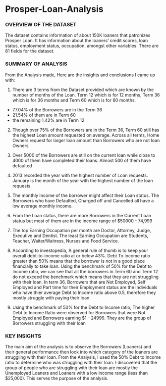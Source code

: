 # Prosper-Loan-Analysis

### OVERVIEW OF THE DATASET

The dataset contains information of about 150K loaners that patronizes Prosper Loan. It 
has information about the loaners’ credit scores, loan status, employment status, 
occupation, amongst other variables. There are 81 fields for the dataset.

### SUMMARY OF ANALYSIS

From the Analysis made, Here are the insights and conclusions I came up with:

1) There are 3 terms from the Dataset provided which are known by the number of 
months of the Loan. Term 12 which is for 12 months, Term 36 which is for 36 
months and Term 60 which is for 60 months.
- 77.04% of the Borrowers are in the Term 36
- 21.54% of them are in Term 60
- the remaining 1.42% are in Term 12

2) Though over 75% of the Borrowers are in the Term 36, Term 60 still has the highest 
Loan amount requested on average. Across all terms, Home Owners request for 
larger loan amount than Borrowers who are not loan Owners

3) Over 5000 of the Borrowers are still on the current loan while close to 4000 of them
have completed their loans. Almost 500 of them have defaulted

4) 2013 recorded the year with the highest number of Loan requests. January is the 
month of the year with the highest number of the loan requests.

5) The monthly Income of the borrower might affect their Loan status. The Borrowers 
who have Defaulted, Charged off and Cancelled all have a low average monthly 
income.

6) From the Loan status, there are more Borrowers in the Current Loan status but most 
of them are in the income range of $50000 - 74,999

7) The top Earning Occupation per month are Doctor, Attorney, Judge, Executive and 
Dentist. The least Earning Occupation are Students, Teacher, Waiter/Waitress, 
Nurses and Food Service.

8) According to investopedia, A general rule of thumb is to keep your overall debt-to-income ratio at or below 43%. Debt To Income ratio greater than 50% means that the borrower is not in a good place financially to take loan.
Using the benchmark of 50% for the Debt to Income ratio, we can see that all the 
borrowers in Term 60 and Term 12 do not exceed the benchmark which means that 
they are not struggling with their loan. In term 36, Borrowers that are Not 
Employed, Self Employed and Part time for their Employment status are the 
individuals who have thier average Debt to Income ratio above 0.5, therefore they 
mostly struggle with paying their loan

9) Using the benchmark of 50% for the Debt to Income ratio, The higher Debt to 
Income Ratio were observed for Borrowers that were Not Employed and Borrowers 
earning $1 - 24999. They are the group of Borrowers struggling with their loan

### KEY INSIGHTS

The main aim of the analysis is to observe the Borrowers (Loaners) and their general performance then 
look into which category of the loaners are struggling with their loan. 
From the Analysis, I used the 50% Debt to Income ratio to determine who was struggling with their loan. 
I discovered that the group of people who are struggling with their loan are mostly the Unemployed 
Loaners and Loaners with a low income range (less than $25,000). 
This serves the purpose of the analysis. 
